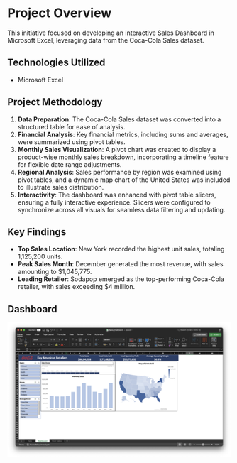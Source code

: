 # Project Overview
This initiative focused on developing an interactive Sales Dashboard in Microsoft Excel, leveraging data from the Coca-Cola Sales dataset.

## Technologies Utilized
- Microsoft Excel

## Project Methodology
1. **Data Preparation**: The Coca-Cola Sales dataset was converted into a structured table for ease of analysis.
2. **Financial Analysis**: Key financial metrics, including sums and averages, were summarized using pivot tables.
3. **Monthly Sales Visualization**: A pivot chart was created to display a product-wise monthly sales breakdown, incorporating a timeline feature for flexible date range adjustments.
4. **Regional Analysis**: Sales performance by region was examined using pivot tables, and a dynamic map chart of the United States was included to illustrate sales distribution.
5. **Interactivity**: The dashboard was enhanced with pivot table slicers, ensuring a fully interactive experience. Slicers were configured to synchronize across all visuals for seamless data filtering and updating.

## Key Findings
- **Top Sales Location**: New York recorded the highest unit sales, totaling 1,125,200 units.
- **Peak Sales Month**: December generated the most revenue, with sales amounting to $1,045,775.
- **Leading Retailer**: Sodapop emerged as the top-performing Coca-Cola retailer, with sales exceeding $4 million.

## Dashboard
![Image alt text](https://github.com/AMandaddi/Data_Analysis-Projects/blob/main/CocaCola%20Sales%20Analysis/Dashboard.png)
